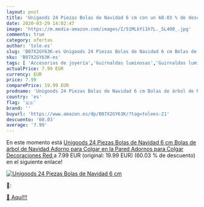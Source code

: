 ```yaml
---
layout: post
title: 'Unigoods 24 Piezas Bolas de Navidad 6 cm con un 60.03 % de descuento'
date: 2020-03-29 14:02:47
image: 'https://m.media-amazon.com/images/I/51MLkYi1h7L._SL400_.jpg'
comments: true
category: ofertas
author: 'tole.es'
slug: 'B07X2GY63K-es Unigoods 24 Piezas Bolas de Navidad 6 cm Bolas de árbol de...'
sku: 'B07X2GY63K-es'
tags: [ 'Accesorios de joyería','Guirnaldas luminosas','Guirnaldas luminosas de interior','Iluminación','Joyería','Limpieza y cuidado de joyas','navidad', ]
actualPrice: 7.99 EUR
currency: EUR
price: 7.99
comparePrice: 19.99 EUR
prodname: 'Unigoods 24 Piezas Bolas de Navidad 6 cm Bolas de árbol de Navidad Adorno para Colgar en la Pared Adornos para Colgar Decoraciones Red '
country: 'es'
flag: '🇪🇸'
brand: ''
buyurl: 'https://www.amazon.es/dp/B07X2GY63K/?tag=tolees-21'
descuento: '60.03'
average: '7.99'
---
```


En este momento está [Unigoods 24 Piezas Bolas de Navidad 6 cm Bolas de árbol de Navidad Adorno para Colgar en la Pared Adornos para Colgar Decoraciones Red ](https://www.amazon.es/dp/B07X2GY63K/?tag=tolees-21) a 7.99 EUR (original: 19.99 EUR) (60.03 %  de descuento) en el siguiente enlace!

[![Unigoods 24 Piezas Bolas de Navidad 6 cm](https://m.media-amazon.com/images/I/51MLkYi1h7L._SL400_.jpg)](https://www.amazon.es/dp/B07X2GY63K/?tag=tolees-21)

🔎:


[🛒 Aquí!!!](https://www.amazon.es/dp/B07X2GY63K/?tag=tolees-21)
